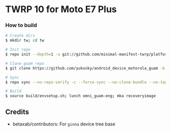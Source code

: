 # TWRP 10 for Moto E7 Plus

### How to build ###

```bash
# Create dirs
$ mkdir tw; cd tw

# Init repo
$ repo init --depth=1 -u git://github.com/minimal-manifest-twrp/platform_manifest_twrp_omni.git -b twrp-10.0

# Clone guam repo
$ git clone https://github.com/yukosky/android_device_motorola_guam -b twrp-10.0 device/motorola/guam

# Sync
$ repo sync --no-repo-verify -c --force-sync --no-clone-bundle --no-tags --optimized-fetch --prune -j`nproc`

# Build
$ source build/envsetup.sh; lunch omni_guam-eng; mka recoveryimage
```

## Credits
* betaxab/contributors: For ```ginna``` device tree base